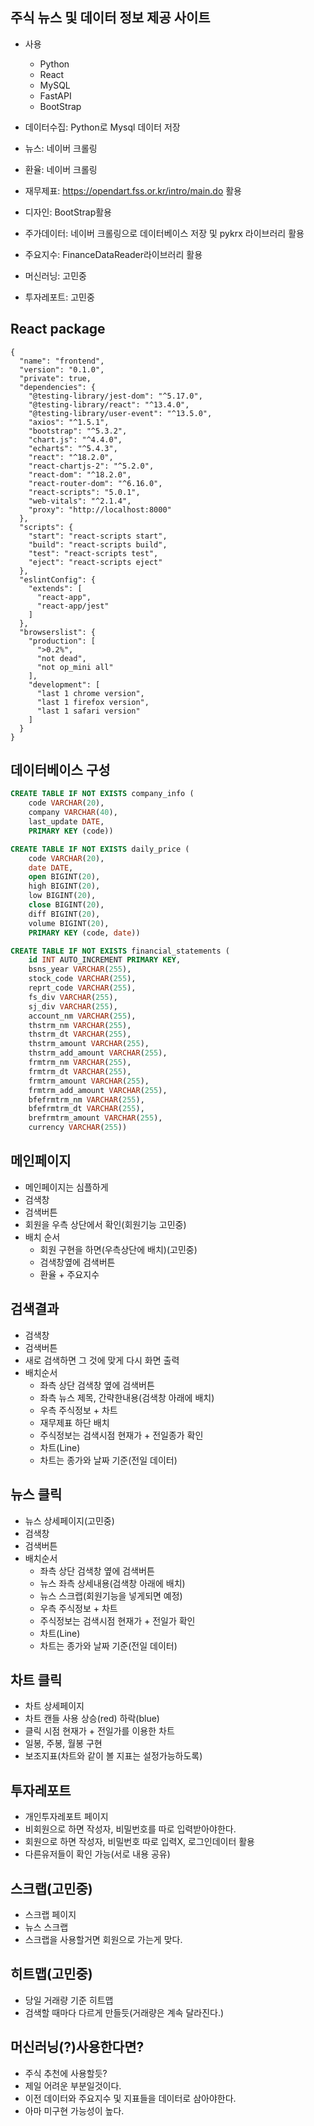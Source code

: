 ## 주식 뉴스 및 데이터 정보 제공 사이트

- 사용
    - Python
    - React
    - MySQL
    - FastAPI
    - BootStrap
    
- 데이터수집: Python로 Mysql 데이터 저장
- 뉴스: 네이버 크롤링
- 환율: 네이버 크롤링
- 재무제표: https://opendart.fss.or.kr/intro/main.do 활용
- 디자인: BootStrap활용
- 주가데이터: 네이버 크롤링으로 데이터베이스 저장 및 pykrx 라이브러리 활용
- 주요지수: FinanceDataReader라이브러리 활용

- 머신러닝: 고민중
- 투자레포트: 고민중

## React package
```
{
  "name": "frontend",
  "version": "0.1.0",
  "private": true,
  "dependencies": {
    "@testing-library/jest-dom": "^5.17.0",
    "@testing-library/react": "^13.4.0",
    "@testing-library/user-event": "^13.5.0",
    "axios": "^1.5.1",
    "bootstrap": "^5.3.2",
    "chart.js": "^4.4.0",
    "echarts": "^5.4.3",
    "react": "^18.2.0",
    "react-chartjs-2": "^5.2.0",
    "react-dom": "^18.2.0",
    "react-router-dom": "^6.16.0",
    "react-scripts": "5.0.1",
    "web-vitals": "^2.1.4",
    "proxy": "http://localhost:8000"
  },
  "scripts": {
    "start": "react-scripts start",
    "build": "react-scripts build",
    "test": "react-scripts test",
    "eject": "react-scripts eject"
  },
  "eslintConfig": {
    "extends": [
      "react-app",
      "react-app/jest"
    ]
  },
  "browserslist": {
    "production": [
      ">0.2%",
      "not dead",
      "not op_mini all"
    ],
    "development": [
      "last 1 chrome version",
      "last 1 firefox version",
      "last 1 safari version"
    ]
  }
}
```

## 데이터베이스 구성

```sql
CREATE TABLE IF NOT EXISTS company_info (
    code VARCHAR(20),
    company VARCHAR(40),
    last_update DATE,
    PRIMARY KEY (code))
```

```sql
CREATE TABLE IF NOT EXISTS daily_price (
    code VARCHAR(20),
    date DATE,
    open BIGINT(20),
    high BIGINT(20),
    low BIGINT(20),
    close BIGINT(20),
    diff BIGINT(20),
    volume BIGINT(20),
    PRIMARY KEY (code, date))
```

```sql
CREATE TABLE IF NOT EXISTS financial_statements (
    id INT AUTO_INCREMENT PRIMARY KEY,
    bsns_year VARCHAR(255),
    stock_code VARCHAR(255),
    reprt_code VARCHAR(255),
    fs_div VARCHAR(255),
    sj_div VARCHAR(255),
    account_nm VARCHAR(255),
    thstrm_nm VARCHAR(255),
    thstrm_dt VARCHAR(255),
    thstrm_amount VARCHAR(255),
    thstrm_add_amount VARCHAR(255),
    frmtrm_nm VARCHAR(255),
    frmtrm_dt VARCHAR(255),
    frmtrm_amount VARCHAR(255),
    frmtrm_add_amount VARCHAR(255),
    bfefrmtrm_nm VARCHAR(255),
    bfefrmtrm_dt VARCHAR(255),
    brefrmtrm_amount VARCHAR(255),
    currency VARCHAR(255))
```
## 메인페이지
- 메인페이지는 심플하게
- 검색창
- 검색버튼
- 회원을 우측 상단에서 확인(회원기능 고민중)
- 배치 순서
    - 회원 구현을 하면(우측상단에 배치)(고민중)
    - 검색창옆에 검색버튼
    - 환율 + 주요지수 

## 검색결과
- 검색창
- 검색버튼
- 새로 검색하면 그 것에 맞게 다시 화면 출력
- 배치순서
    - 좌측 상단 검색창 옆에 검색버튼
    - 좌측 뉴스 제목, 간략한내용(검색창 아래에 배치)
    - 우측 주식정보 + 차트
    - 재무제표 하단 배치
    - 주식정보는 검색시점 현재가 + 전일종가 확인
    - 차트(Line)
    - 차트는 종가와 날짜 기준(전일 데이터)
    
## 뉴스 클릭
- 뉴스 상세페이지(고민중)
- 검색창
- 검색버튼
- 배치순서
    - 좌측 상단 검색창 옆에 검색버튼
    - 뉴스 좌측 상세내용(검색창 아래에 배치)
    - 뉴스 스크랩(회원기능을 넣게되면 예정)
    - 우측 주식정보 + 차트
    - 주식정보는 검색시점 현재가 + 전일가 확인
    - 차트(Line)
    - 차트는 종가와 날짜 기준(전일 데이터)

## 차트 클릭
- 차트 상세페이지
- 차트 캔들 사용 상승(red) 하락(blue)
- 클릭 시점 현재가 + 전일가를 이용한 차트
- 일봉, 주봉, 월봉 구현
- 보조지표(차트와 같이 볼 지표는 설정가능하도록)

## 투자레포트
- 개인투자레포트 페이지
- 비회원으로 하면 작성자, 비밀번호를 따로 입력받아야한다.
- 회원으로 하면 작성자, 비밀번호 따로 입력X, 로그인데이터 활용
- 다른유저들이 확인 가능(서로 내용 공유)

## 스크랩(고민중)
- 스크랩 페이지
- 뉴스 스크랩
- 스크랩을 사용할거면 회원으로 가는게 맞다.

## 히트맵(고민중)
- 당일 거래량 기준 히트맵
- 검색할 때마다 다르게 만들듯(거래량은 계속 달라진다.)

## 머신러닝(?)사용한다면?
- 주식 추천에 사용할듯?
- 제일 어려운 부분일것이다.
- 이전 데이터와 주요지수 및 지표들을 데이터로 삼아야한다.
- 아마 미구현 가능성이 높다.